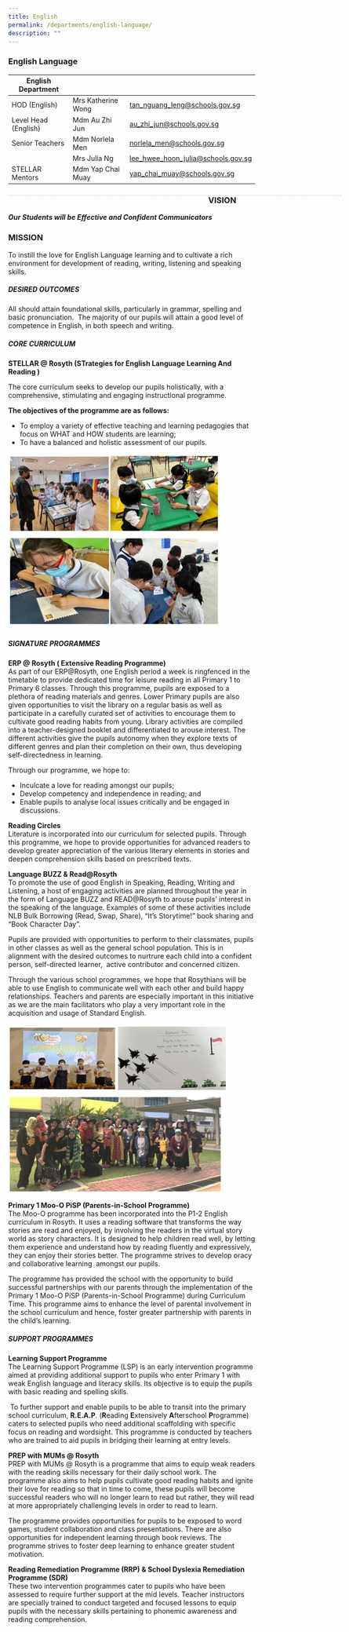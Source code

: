 ```yaml
---
title: English
permalink: /departments/english-language/
description: ""
---
```

### English Language

| English Department |  | |
| -------- | -------- | -------- |
| HOD (English) | Mrs Katherine Wong | tan_nguang_leng@schools.gov.sg |
| Level Head (English) | Mdm Au Zhi Jun| au_zhi_jun@schools.gov.sg |
| Senior Teachers | Mdm Norlela Men | norlela_men@schools.gov.sg |
|  | Mrs Julia Ng | lee_hwee_hoon_julia@schools.gov.sg |
| STELLAR Mentors | Mdm Yap Chai Muay | yap_chai_muay@schools.gov.sg |


<div style="line-height: 19.6px; width: 408px; float: left;"><div style="margin-top: 8px; margin-bottom: 8px; line-height: 19.6px; width: 680px; border-bottom: 1px dashed rgb(204, 204, 204); height: 1px; clear: both;"></div></div>

### VISION
	
***Our Students will be Effective and Confident Communicators***

### MISSION  
To instill the love for English Language learning and to cultivate a rich environment for development of reading, writing, listening and speaking skills.

##### DESIRED OUTCOMES <br>

All should attain foundational skills, particularly in grammar, spelling and basic pronunciation.  The majority of our pupils will attain a good level of competence in English, in both speech and writing.

##### CORE CURRICULUM <br>

**STELLAR @ Rosyth (STrategies for English Language Learning And Reading )** <br>

The core curriculum seeks to develop our pupils holistically, with a comprehensive, stimulating and engaging instructional programme.

**The objectives of the programme are as follows:**

* To employ a variety of effective teaching and learning pedagogies that focus on WHAT and HOW students are learning;
* To have a balanced and holistic assessment of our pupils.

![](/images/English1.jpg)

##### SIGNATURE PROGRAMMES<br>

**ERP @ Rosyth ( Extensive Reading Programme)** <br>
As part of our ERP@Rosyth, one English period a week is ringfenced in the timetable to provide dedicated time for leisure reading in all Primary 1 to Primary 6 classes. Through this programme, pupils are exposed to a plethora of reading materials and genres. Lower Primary pupils are also given opportunities to visit the library on a regular basis as well as participate in a carefully curated set of activities to encourage them to cultivate good reading habits from young. Library activities are compiled into a teacher-designed booklet and differentiated to arouse interest. The different activities give the pupils autonomy when they explore texts of different genres and plan their completion on their own, thus developing self-directedness in learning.

Through our programme, we hope to:
* Inculcate a love for reading amongst our pupils;
* Develop competency and independence in reading; and
* Enable pupils to analyse local issues critically and be engaged in discussions.

**Reading Circles** <br>
Literature is incorporated into our curriculum for selected pupils. Through this programme, we hope to provide opportunities for advanced readers to develop greater appreciation of the various literary elements in stories and deepen comprehension skills based on prescribed texts.

**Language BUZZ & Read@Rosyth** <br>
To promote the use of good English in Speaking, Reading, Writing and Listening, a host of engaging activities are planned throughout the year in the form of Language BUZZ and READ@Rosyth to arouse pupils’ interest in the speaking of the language. Examples of some of these activities include NLB Bulk Borrowing (Read, Swap, Share), “It’s Storytime!” book sharing and “Book Character Day”.

Pupils are provided with opportunities to perform to their classmates, pupils in other classes as well as the general school population. This is in alignment with the desired outcomes to nurtrure each child into a confident person, self-directed learner,  active contributor and concerned citizen.

Through the various school programmes, we hope that Rosythians will be able to use English to communicate well with each other and build happy relationships. Teachers and parents are especially important in this initiative as we are the main facilitators who play a very important role in the acquisition and usage of Standard English.

![](/images/English2.jpg)

**Primary 1 Moo-O PiSP (Parents-in-School Programme)** <br>
The Moo-O programme has been incorporated into the P1-2 English curriculum in Rosyth. It uses a reading software that transforms the way stories are read and enjoyed, by involving the readers in the virtual story world as story characters. It is designed to help children read well, by letting them experience and understand how by reading fluently and expressively, they can enjoy their stories better. The programme strives to develop oracy  and collaborative learning  amongst our pupils.

The programme has provided the school with the opportunity to build successful partnerships with our parents through the implementation of the Primary 1 Moo-O PiSP (Parents-in-School Programme) during Curriculum Time. This programme aims to enhance the level of parental involvement in the school curriculum and hence, foster greater partnership with parents in the child’s learning.

##### SUPPORT PROGRAMMES<br>

**Learning Support Programme**<br>
The Learning Support Programme (LSP) is an early intervention programme aimed at providing additional support to pupils who enter Primary 1 with weak English language and literacy skills. Its objective is to equip the pupils with basic reading and spelling skills.

 To further support and enable pupils to be able to transit into the primary school curriculum, **R.E.A.P**. (**R**eading **E**xtensively **A**fterschool **P**rogramme) caters to selected pupils who need additional scaffolding with specific focus on reading and wordsight. This programme is conducted by teachers who are trained to aid pupils in bridging their learning at entry levels.

**PREP with MUMs @ Rosyth**<br>
PREP with MUMs @ Rosyth is a programme that aims to equip weak readers with the reading skills necessary for their daily school work. The programme also aims to help pupils cultivate good reading habits and ignite their love for reading so that in time to come, these pupils will become successful readers who will no longer learn to read but rather, they will read at more appropriately challenging levels in order to read to learn.

The programme provides opportunities for pupils to be exposed to word games, student collaboration and class presentations. There are also opportunities for independent learning through book reviews. The programme strives to foster deep learning to enhance greater student motivation.

**Reading Remediation Programme (RRP) & School Dyslexia Remediation Programme (SDR)**<br>
These two intervention programmes cater to pupils who have been assessed to require further support at the mid levels. Teacher instructors are specially trained to conduct targeted and focused lessons to equip pupils with the necessary skills pertaining to phonemic awareness and reading comprehension.